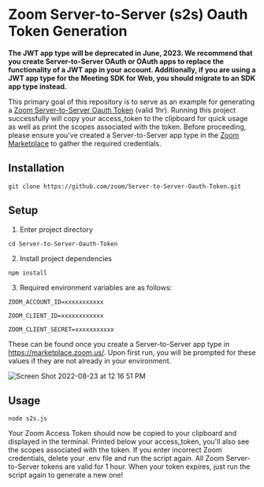 # Zoom Server-to-Server (s2s) Oauth Token Generation

**The JWT app type will be deprecated in June, 2023. We recommend that you create Server-to-Server OAuth or OAuth apps to replace the functionality of a JWT app in your account. Additionally, if you are using a JWT app type for the Meeting SDK for Web, you should migrate to an SDK app type instead.**

This primary goal of this repository is to serve as an example for generating a [Zoom Server-to-Server Oauth Token](https://marketplace.zoom.us/docs/guides/build/server-to-server-oauth-app/) (valid 1hr). Running this project successfully will copy your access_token to the clipboard for quick usage as well as print the scopes associated with the token. Before proceeding, please ensure you've created a Server-to-Server app type in the [Zoom Marketplace](https://marketplace.zoom.us/) to gather the required credentials.

## Installation

`git clone https://github.com/zoom/Server-to-Server-Oauth-Token.git`

## Setup

1. Enter project directory

`cd Server-to-Server-Oauth-Token`

2. Install project dependencies

`npm install`

3. Required environment variables are as follows: 

`ZOOM_ACCOUNT_ID=xxxxxxxxxxx`

`ZOOM_CLIENT_ID=xxxxxxxxxxxx`

`ZOOM_CLIENT_SECRET=xxxxxxxxxxx`


These can be found once you create a Server-to-Server app type in https://marketplace.zoom.us/. Upon first run, you will be prompted for these values if they are not already in your environment.

![Screen Shot 2022-08-23 at 12 16 51 PM](https://user-images.githubusercontent.com/81645097/186247760-8d3c22c0-ff4c-4f74-b606-2c2508bb2a5e.png)


## Usage

`node s2s.js`

Your Zoom Access Token should now be copied to your clipboard and displayed in the terminal. Printed below your access_token, you'll also see the scopes associated with the token. If you enter incorrect Zoom credentials, delete your .env file and run the script again. All Zoom Server-to-Server tokens are valid for 1 hour. When your token expires, just run the script again to generate a new one!
